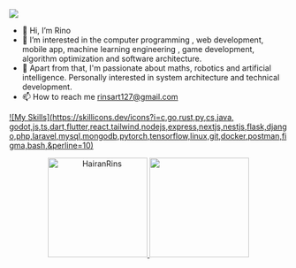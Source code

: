 <!--horizontal divider(gradiant)-->
<img src="https://user-images.githubusercontent.com/73097560/115834477-dbab4500-a447-11eb-908a-139a6edaec5c.gif">

- 👋 Hi, I’m Rino
- 👀 I’m interested in the computer programming , web development, mobile app, machine learning engineering , game development,  algorithm optimization and software architecture.
- 🥷 Apart from that, I'm passionate about maths, robotics and artificial intelligence. Personally interested in system architecture and technical development. 
- 📫 How to reach me rinsart127@gmail.com

<!---
HairanRins/HairanRins is a ✨ special ✨ repository because its `README.md` (this file) appears on your GitHub profile.
You can click the Preview link to take a look at your changes.
--->
[![My Skills](https://skillicons.dev/icons?i=c,go,rust,py,cs,java, godot,js,ts,dart,flutter,react,tailwind,nodejs,express,nextjs,nestjs,flask,django,php,laravel,mysql,mongodb,pytorch,tensorflow,linux,git,docker,postman,figma,bash,&perline=10)](https://skillicons.dev)


<div align="center">
  <a href="https://github.com/HairanRins">
    <img height="180em" src="https://github-readme-stats.vercel.app/api?username=HairanRins&show_icons=true&locale=en&layout=compact&theme=tokyonight" alt="HairanRins"/>
    <img height="180em" src="https://github-readme-stats.vercel.app/api/top-langs/?username=HairanRins&layout=compact&langs_count=7&theme=tokyonight"/></a>
  </a>
</div>
<!-- <p align="center">
  <h2>⭐ | Github Stats </h2>
  
<div align="center">
<a href="https://github.com/HairanRins">
<img height="180em" src="https://github-readme-stats.vercel.app/api?username=HairanRins&show_icons=true&theme=default&include_all_commits=true&count_private=true"/>
<img height="180em" src="https://github-readme-stats.vercel.app/api/top-langs/?username=HairanRins&layout=compact&langs_count=7&theme=default"/></a>
</div>
</p> -->
</div>
